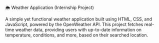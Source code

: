 🌦️ Weather Application (Internship Project)

A simple yet functional weather application built using HTML, CSS, and JavaScript, powered by the OpenWeather API. This project fetches real-time weather data, providing users with up-to-date information on temperature, conditions, and more, based on their searched location.

